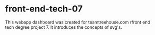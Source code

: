 # front-end-tech-07
This webapp dashboard was created for teamtreehouse.com rfront end tech degree project 7. It introduces the concepts of svg's.
